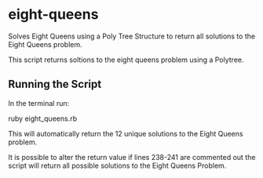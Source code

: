 # eight-queens

Solves Eight Queens using a Poly Tree Structure to return all solutions to the Eight Queens problem.

This script returns soltions to the eight queens problem using a Polytree. 

## Running the Script

In the terminal run: 

   ruby eight_queens.rb
   
This will automatically return the 12 unique solutions to the Eight Queens problem.

It is possible to alter the return value if lines 238-241 are commented out the script will return all possible solutions to the Eight Queens Problem.
